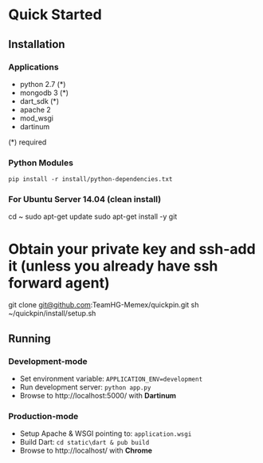 # Quick Started
## Installation
### Applications
- python 2.7 (*)
- mongodb 3 (*)
- dart_sdk (*)
- apache 2
- mod_wsgi
- dartinum

(*) required

### Python Modules
```
pip install -r install/python-dependencies.txt
```

### For Ubuntu Server 14.04 (clean install)
cd ~
sudo apt-get update
sudo apt-get install -y git
# Obtain your private key and ssh-add it (unless you already have ssh forward agent)
git clone git@github.com:TeamHG-Memex/quickpin.git
sh ~/quickpin/install/setup.sh

## Running
### Development-mode
- Set environment variable: ```APPLICATION_ENV=development```
- Run development server: ```python app.py```
- Browse to http://localhost:5000/ with **Dartinum**

### Production-mode
- Setup Apache & WSGI pointing to: ```application.wsgi```
- Build Dart: ```cd static\dart & pub build```
- Browse to http://localhost/ with **Chrome**
